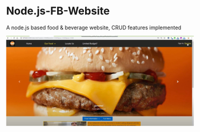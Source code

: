 # Node.js-FB-Website
A node.js based food & beverage website, CRUD features implemented

<img src="./img/fb.JPG">
